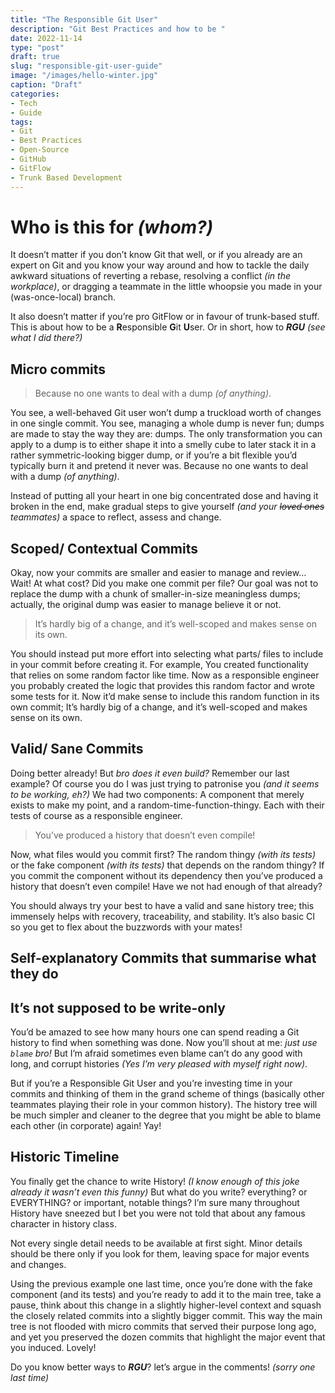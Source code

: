 ```yaml
---
title: "The Responsible Git User"
description: "Git Best Practices and how to be "
date: 2022-11-14
type: "post"
draft: true
slug: "responsible-git-user-guide"
image: "/images/hello-winter.jpg"
caption: "Draft"
categories:
- Tech
- Guide
tags:
- Git
- Best Practices
- Open-Source
- GitHub
- GitFlow
- Trunk Based Development
---
```


# Who is this for _(whom?)_
It doesn’t matter if you don’t know Git that well, or if you already are an expert on Git and you know your way around and how to tackle the daily awkward situations of reverting a rebase, resolving a conflict _(in the workplace)_, or dragging a teammate in the little whoopsie you made in your (was-once-local) branch.

It also doesn’t matter if you’re pro GitFlow or in favour of trunk-based stuff. This is about how to be a **R**esponsible **G**it **U**ser. Or in short, how to _**RGU**_ _(see what I did there?)_

## Micro commits
> Because no one wants to deal with a dump _(of anything)_.

You see, a well-behaved Git user won’t dump a truckload worth of changes in one single commit. You see, managing a whole dump is never fun; dumps are made to stay the way they are: dumps. The only transformation you can apply to a dump is to either shape it into a smelly cube to later stack it in a rather symmetric-looking bigger dump, or if you’re a bit flexible you’d typically burn it and pretend it never was. Because no one wants to deal with a dump _(of anything)_.

Instead of putting all your heart in one big concentrated dose and having it broken in the end, make gradual steps to give yourself _(and your ~~loved ones~~ teammates)_ a space to reflect, assess and change.

## Scoped/ Contextual Commits
Okay, now your commits are smaller and easier to manage and review… Wait! At what cost?
Did you make one commit per file? Our goal was not to replace the dump with a chunk of smaller-in-size meaningless dumps; actually, the original dump was easier to manage believe it or not.

> It’s hardly big of a change, and it’s well-scoped and makes sense on its own.

You should instead put more effort into selecting what parts/ files to include in your commit before creating it. For example, You created functionality that relies on some random factor like time. Now as a responsible engineer you probably created the logic that provides this random factor and wrote some tests for it. Now it’d make sense to include this random function in its own commit; It’s hardly big of a change, and it’s well-scoped and makes sense on its own.

## Valid/ Sane Commits 
Doing better already! But _bro does it even build?_
Remember our last example? Of course you do I was just trying to patronise you _(and it seems to be working, eh?)_ We had two components: A component that merely exists to make my point, and a random-time-function-thingy. Each with their tests of course as a responsible engineer. 

> You’ve produced a history that doesn’t even compile!

Now, what files would you commit first? The random thingy _(with its tests)_ or the fake component _(with its tests)_ that depends on the random thingy? If you commit the component without its dependency then you’ve produced a history that doesn’t even compile! Have we not had enough of that already?

You should always try your best to have a valid and sane history tree; this immensely helps with recovery, traceability, and stability. It’s also basic CI so you get to flex about the buzzwords with your mates!

## Self-explanatory Commits that summarise what they do

## It’s not supposed to be write-only
You’d be amazed to see how many hours one can spend reading a Git history to find when something was done. Now you’ll shout at me: _just use `blame` bro!_ But I’m afraid sometimes even blame can’t do any good with long, and corrupt histories _(Yes I’m very pleased with myself right now)_.

But if you’re a Responsible Git User and you’re investing time in your commits and thinking of them in the grand scheme of things (basically other teammates playing their role in your common history). The history tree will be much simpler and cleaner to the degree that you might be able to blame each other (in corporate) again! Yay!

## Historic Timeline
You finally get the chance to write History! _(I know enough of this joke already it wasn’t even this funny)_ But what do you write? everything? or EVERYTHING? or important, notable things? I’m sure many throughout History have sneezed but I bet you were not told that about any famous character in history class.

Not every single detail needs to be available at first sight. Minor details should be there only if you look for them, leaving  space for major events and changes.

Using the previous example one last time, once you’re done with the fake component (and its tests) and you’re ready to add it to the main tree, take a pause, think about this change in a slightly higher-level context and squash the closely related commits into a slightly bigger commit. This way the main tree is not flooded with micro commits that served their purpose long ago, and yet you preserved the dozen commits that highlight the major event that you induced. Lovely!

Do you know better ways to **_RGU_**? let’s argue in the comments! _(sorry one last time)_
